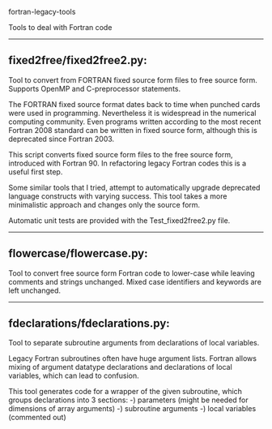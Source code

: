 fortran-legacy-tools

Tools to deal with Fortran code

-------------------------------------------------------------------------------
fixed2free/fixed2free2.py:
-------------------------------------------------------------------------------

Tool to convert from FORTRAN fixed source form files to free source form.
Supports OpenMP and C-preprocessor statements.

The FORTRAN fixed source format dates back to time when punched cards were
used in programming. Nevertheless it is widespread in the numerical computing
community. Even programs written according to the most recent Fortran 2008
standard can be written in fixed source form, although this is deprecated since
Fortran 2003.

This script converts fixed source form files to the free source form,
introduced with Fortran 90.
In refactoring legacy Fortran codes this is a useful first step.

Some similar tools that I tried, attempt to automatically upgrade 
deprecated language constructs with varying success.
This tool takes a more minimalistic approach and changes only the source form.

Automatic unit tests are provided with the Test_fixed2free2.py file.

-------------------------------------------------------------------------------
flowercase/flowercase.py:
-------------------------------------------------------------------------------

Tool to convert free source form Fortran code to lower-case while
leaving comments and strings unchanged.
Mixed case identifiers and keywords are left unchanged.

-------------------------------------------------------------------------------
fdeclarations/fdeclarations.py:
-------------------------------------------------------------------------------

Tool to separate subroutine arguments from declarations of local variables.

Legacy Fortran subroutines often have huge argument lists. Fortran allows
mixing of argument datatype declarations and declarations of local variables,
which can lead to confusion.

This tool generates code for a wrapper of the given subroutine, which
groups declarations into 3 sections:
-) parameters (might be needed for dimensions of array arguments)
-) subroutine arguments
-) local variables (commented out)

